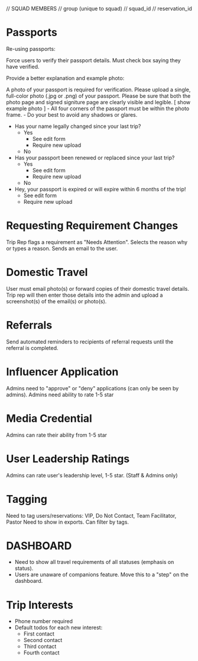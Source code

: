 // SQUAD MEMBERS
// group (unique to squad)
// squad_id
// reservation_id

# Passports

Re-using passports:

Force users to verify their passport details.
Must check box saying they have verified.

Provide a better explanation and example photo:

A photo of your passport is required for verification.
Please upload a single, full-color photo (.jpg or .png) of your passport.
Please be sure that both the photo page and signed signiture page are clearly visible and legible.
[ show example photo ]
    - All four corners of the passport must be within the photo frame.
    - Do your best to avoid any shadows or glares.

- Has your name legally changed since your last trip?
    - Yes
        - See edit form
        - Require new upload
    - No
- Has your passport been renewed or replaced since your last trip?
    - Yes
        - See edit form
        - Require new upload
    - No
- Hey, your passport is expired or will expire within 6 months of the trip!
    - See edit form
    - Require new upload


# Requesting Requirement Changes

Trip Rep flags a requirement as "Needs Attention".
Selects the reason why or types a reason.
Sends an email to the user.

# Domestic Travel

User must email photo(s) or forward copies of their domestic travel details.
Trip rep will then enter those details into the admin and upload a screenshot(s) of the email(s) or photo(s).

# Referrals

Send automated reminders to recipients of referral requests until the referral is completed.

# Influencer Application

Admins need to "approve" or "deny" applications (can only be seen by admins).
Admins need ability to rate 1-5 star

# Media Credential

Admins can rate their ability from 1-5 star

# User Leadership Ratings

Admins can rate user's leadership level, 1-5 star. (Staff & Admins only)

# Tagging
Need to tag users/reservations:
VIP, Do Not Contact, Team Facilitator, Pastor
Need to show in exports.
Can filter by tags.

# DASHBOARD

- Need to show all travel requirements of all statuses (emphasis on status).
- Users are unaware of companions feature. Move this to a "step" on the dashboard.


# Trip Interests

- Phone number required
- Default todos for each new interest:
    - First contact
    - Second contact
    - Third contact
    - Fourth contact


